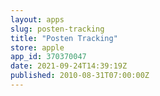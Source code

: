 ```yaml
---
layout: apps
slug: posten-tracking
title: "Posten Tracking"
store: apple
app_id: 370370047
date: 2021-09-24T14:39:19Z
published: 2010-08-31T07:00:00Z
---
```

